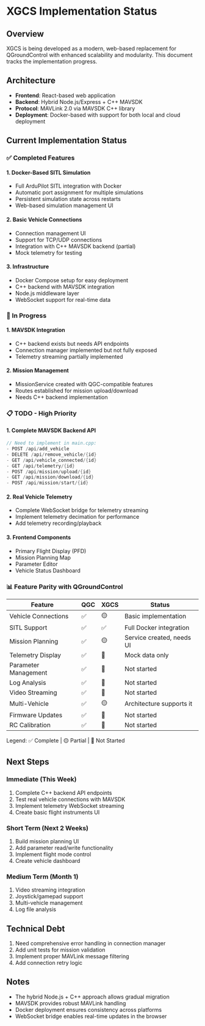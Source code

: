 # XGCS Implementation Status

## Overview
XGCS is being developed as a modern, web-based replacement for QGroundControl with enhanced scalability and modularity. This document tracks the implementation progress.

## Architecture
- **Frontend**: React-based web application
- **Backend**: Hybrid Node.js/Express + C++ MAVSDK
- **Protocol**: MAVLink 2.0 via MAVSDK C++ library
- **Deployment**: Docker-based with support for both local and cloud deployment

## Current Implementation Status

### ✅ Completed Features

#### 1. Docker-Based SITL Simulation
- Full ArduPilot SITL integration with Docker
- Automatic port assignment for multiple simulations
- Persistent simulation state across restarts
- Web-based simulation management UI

#### 2. Basic Vehicle Connections
- Connection management UI
- Support for TCP/UDP connections
- Integration with C++ MAVSDK backend (partial)
- Mock telemetry for testing

#### 3. Infrastructure
- Docker Compose setup for easy deployment
- C++ backend with MAVSDK integration
- Node.js middleware layer
- WebSocket support for real-time data

### 🚧 In Progress

#### 1. MAVSDK Integration
- C++ backend exists but needs API endpoints
- Connection manager implemented but not fully exposed
- Telemetry streaming partially implemented

#### 2. Mission Management
- MissionService created with QGC-compatible features
- Routes established for mission upload/download
- Needs C++ backend implementation

### 📋 TODO - High Priority

#### 1. Complete MAVSDK Backend API
```cpp
// Need to implement in main.cpp:
- POST /api/add_vehicle
- DELETE /api/remove_vehicle/{id}
- GET /api/vehicle_connected/{id}
- GET /api/telemetry/{id}
- POST /api/mission/upload/{id}
- GET /api/mission/download/{id}
- POST /api/mission/start/{id}
```

#### 2. Real Vehicle Telemetry
- Complete WebSocket bridge for telemetry streaming
- Implement telemetry decimation for performance
- Add telemetry recording/playback

#### 3. Frontend Components
- Primary Flight Display (PFD)
- Mission Planning Map
- Parameter Editor
- Vehicle Status Dashboard

### 📊 Feature Parity with QGroundControl

| Feature | QGC | XGCS | Status |
|---------|-----|------|--------|
| Vehicle Connections | ✅ | 🟡 | Basic implementation |
| SITL Support | ✅ | ✅ | Full Docker integration |
| Mission Planning | ✅ | 🟡 | Service created, needs UI |
| Telemetry Display | ✅ | 🔴 | Mock data only |
| Parameter Management | ✅ | 🔴 | Not started |
| Log Analysis | ✅ | 🔴 | Not started |
| Video Streaming | ✅ | 🔴 | Not started |
| Multi-Vehicle | ✅ | 🟡 | Architecture supports it |
| Firmware Updates | ✅ | 🔴 | Not started |
| RC Calibration | ✅ | 🔴 | Not started |

Legend: ✅ Complete | 🟡 Partial | 🔴 Not Started

## Next Steps

### Immediate (This Week)
1. Complete C++ backend API endpoints
2. Test real vehicle connections with MAVSDK
3. Implement telemetry WebSocket streaming
4. Create basic flight instruments UI

### Short Term (Next 2 Weeks)
1. Build mission planning UI
2. Add parameter read/write functionality
3. Implement flight mode control
4. Create vehicle dashboard

### Medium Term (Month 1)
1. Video streaming integration
2. Joystick/gamepad support
3. Multi-vehicle management
4. Log file analysis

## Technical Debt
1. Need comprehensive error handling in connection manager
2. Add unit tests for mission validation
3. Implement proper MAVLink message filtering
4. Add connection retry logic

## Notes
- The hybrid Node.js + C++ approach allows gradual migration
- MAVSDK provides robust MAVLink handling
- Docker deployment ensures consistency across platforms
- WebSocket bridge enables real-time updates in the browser 